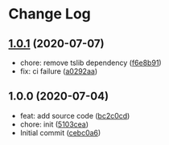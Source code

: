 # Change Log

## [1.0.1](https://github.com/plantain-00/ts-csinterface/compare/v1.0.0...v1.0.1) (2020-07-07)
  
* chore: remove tslib dependency ([f6e8b91](https://github.com/plantain-00/ts-csinterface/commit/f6e8b910ec4e5fe2dc793b0f988dfca2cc8695ee))
* fix: ci failure ([a0292aa](https://github.com/plantain-00/ts-csinterface/commit/a0292aa57b7109f55276aadd6146c6e66e15f581))

## 1.0.0 (2020-07-04)
  
* feat: add source code ([bc2c0cd](https://github.com/plantain-00/ts-csinterface/commit/bc2c0cd3def6c17bc89221621eebd4ebd098f885))
* chore: init ([5103cea](https://github.com/plantain-00/ts-csinterface/commit/5103cea607f0bf19805d87fce747ce5c2a0a14ad))
* Initial commit ([cebc0a6](https://github.com/plantain-00/ts-csinterface/commit/cebc0a65fc858a864f05bbea29c78ede1313e2ce))
